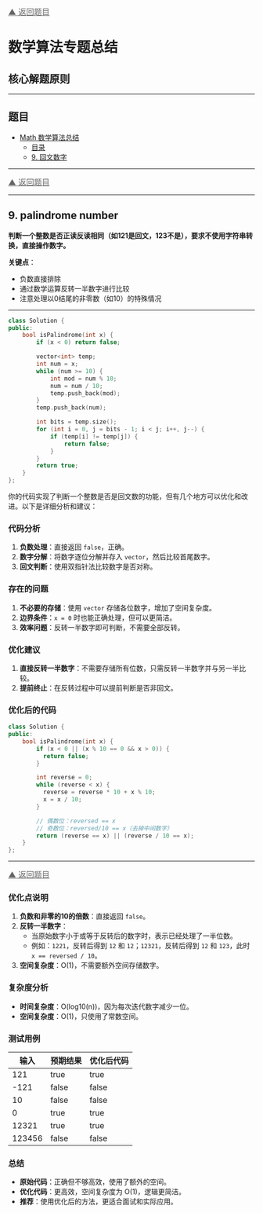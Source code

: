 
<a href="#题目" style="font-size: 16px; color: #666;">▲ 返回题目</a>


# 数学算法专题总结

## 核心解题原则


---

## 题目

* [Math 数学算法总结](#LeetCode-math-总结)
  * [目录](#目录)
  * [9. 回文数字](#9-palindrome-number)

---

<a href="#题目" style="font-size: 16px; color: #666;">▲ 返回题目</a>

---

## 9. palindrome number

**判断一个整数是否正读反读相同（如121是回文，123不是），要求不使用字符串转换，直接操作数字。**  

**关键点**：  
- 负数直接排除  
- 通过数学运算反转一半数字进行比较  
- 注意处理以0结尾的非零数（如10）的特殊情况
---

```cpp
class Solution {
public:
    bool isPalindrome(int x) {
        if (x < 0) return false;

        vector<int> temp;
        int num = x;
        while (num >= 10) {
            int mod = num % 10;
            num = num / 10;
            temp.push_back(mod);
        }
        temp.push_back(num);

        int bits = temp.size();
        for (int i = 0, j = bits - 1; i < j; i++, j--) {
            if (temp[i] != temp[j]) {
                return false;
            }
        }
        return true;
    }
};

```

你的代码实现了判断一个整数是否是回文数的功能，但有几个地方可以优化和改进。以下是详细分析和建议：

### 代码分析
1. **负数处理**：直接返回 `false`，正确。
2. **数字分解**：将数字逐位分解并存入 `vector`，然后比较首尾数字。
3. **回文判断**：使用双指针法比较数字是否对称。

### 存在的问题
1. **不必要的存储**：使用 `vector` 存储各位数字，增加了空间复杂度。
2. **边界条件**：`x = 0` 时也能正确处理，但可以更简洁。
3. **效率问题**：反转一半数字即可判断，不需要全部反转。

### 优化建议
1. **直接反转一半数字**：不需要存储所有位数，只需反转一半数字并与另一半比较。
2. **提前终止**：在反转过程中可以提前判断是否非回文。

### 优化后的代码
```cpp
class Solution {
public:
    bool isPalindrome(int x) {
        if (x < 0 || (x % 10 == 0 && x > 0)) {
          return false;
        }

        int reverse = 0;
        while (reverse < x) {
          reverse = reverse * 10 + x % 10;
          x = x / 10;
        }

        // 偶数位：reversed == x
        // 奇数位：reversed/10 == x（去掉中间数字）
        return (reverse == x) || (reverse / 10 == x); 
    }
};
```

---
<a href="#题目" style="font-size: 16px; color: #666;">▲ 返回题目</a>


### 优化点说明
1. **负数和非零的10的倍数**：直接返回 `false`。
2. **反转一半数字**：
   - 当原始数字小于或等于反转后的数字时，表示已经处理了一半位数。
   - 例如：`1221`，反转后得到 `12` 和 `12`；`12321`，反转后得到 `12` 和 `123`，此时 `x == reversed / 10`。
3. **空间复杂度**：O(1)，不需要额外空间存储数字。

### 复杂度分析
- **时间复杂度**：O(log10(n))，因为每次迭代数字减少一位。
- **空间复杂度**：O(1)，只使用了常数空间。

### 测试用例
| 输入     | 预期结果 | 优化后代码 |
|----------|----------|------------|
| 121      | true     | true       |
| -121     | false    | false      |
| 10       | false    | false      |
| 0        | true     | true       |
| 12321    | true     | true       |
| 123456   | false    | false      |

### 总结
- **原始代码**：正确但不够高效，使用了额外的空间。
- **优化代码**：更高效，空间复杂度为 O(1)，逻辑更简洁。
- **推荐**：使用优化后的方法，更适合面试和实际应用。